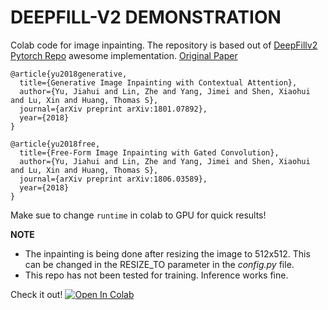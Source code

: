 # **DEEPFILL-V2 DEMONSTRATION**

Colab code for image inpainting. The repository is based out of [DeepFillv2 Pytorch Repo](https://github.com/csqiangwen/DeepFillv2_Pytorch) awesome implementation.
[Original Paper](https://arxiv.org/abs/1806.03589)


```
@article{yu2018generative,
  title={Generative Image Inpainting with Contextual Attention},
  author={Yu, Jiahui and Lin, Zhe and Yang, Jimei and Shen, Xiaohui and Lu, Xin and Huang, Thomas S},
  journal={arXiv preprint arXiv:1801.07892},
  year={2018}
}

@article{yu2018free,
  title={Free-Form Image Inpainting with Gated Convolution},
  author={Yu, Jiahui and Lin, Zhe and Yang, Jimei and Shen, Xiaohui and Lu, Xin and Huang, Thomas S},
  journal={arXiv preprint arXiv:1806.03589},
  year={2018}
}

```

Make sue to change `runtime` in colab to GPU for quick results!

**NOTE**

- The inpainting is being done after resizing the image to 512x512. This can be changed in the RESIZE_TO parameter in the _config.py_ file.
- This repo has not been tested for training. Inference works fine.

Check it out! [![Open In Colab](https://colab.research.google.com/assets/colab-badge.svg)](https://colab.research.google.com/github/vrindaprabhu/deepfillv2_colab/blob/main/DeepFillv2_Colab.ipynb)

